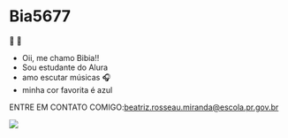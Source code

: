 # Bia5677
💙 👑 
- Oii, me chamo Bibia!!
- Sou estudante do Alura
- amo escutar músicas 🎧
- minha cor favorita é azul

ENTRE EM CONTATO COMIGO:beatriz.rosseau.miranda@escola.pr.gov.br


![](https://media1.tenor.com/m/k-fMtW1jgowAAAAC/the-weeknd-the-weeknd-blow-kiss.gif)
